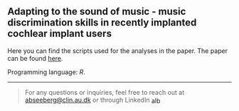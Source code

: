 ## Adapting to the sound of music - music discrimination skills in recently implanted cochlear implant users

Here you can find the scripts used for the analyses in the paper. The paper can be found [here](https://www.google.com).

Programming language: *R*. 

____

> For any questions or inquiries, feel free to reach out at abseeberg@clin.au.dk or through LinkedIn <a href="https://dk.linkedin.com/in/alberte-seeberg-044404191" target="blank"><img align="center" src="https://raw.githubusercontent.com/rahuldkjain/github-profile-readme-generator/master/src/images/icons/Social/linked-in-alt.svg" alt="alberte seeberg" height="15" width="20" /></a>
</p>
